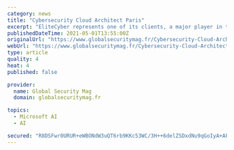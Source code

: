 ```yaml
---
category: news
title: "Cybersecurity Cloud Architect Paris"
excerpt: "EliteCyber ​​represents one of its clients, a major player in the French cybersecurity landscape (but also beyond our borders), you will not be bored!A reputation already well established on"
publishedDateTime: 2021-05-01T13:55:00Z
originalUrl: "https://www.globalsecuritymag.fr/Cybersecurity-Cloud-Architect,20210430,111034.html"
webUrl: "https://www.globalsecuritymag.fr/Cybersecurity-Cloud-Architect,20210430,111034.html"
type: article
quality: 4
heat: 4
published: false

provider:
  name: Global Security Mag
  domain: globalsecuritymag.fr

topics:
  - Microsoft AI
  - AI

secured: "R8DSFwr0URUR+eWBONdW3uQT6rb9KKc53WC/3H++6delZSDxdNu9qGoIyA+AFgh5gsAQmL2DyC9nyjCKgve5m5DOgfqOHmeRBdddhadzdLtkS5A9WmQdqJvTZqbflyRnn0WNkdnjk4jxskmQ5veWkLiyQgoAvoCFpzbWyW3Z370uXAr3EjmwDe4eEY7uHZZSG/5cGUtftlCz16GF9hRKwpDiqRLAQ7e4blYq4mjvlXGf+Xw1Ko+LYtFUKQMjA3Dzfaqdr5n4ujeKf8F1V8RwHw05yak99+h8HGnSgYtfb4sD5eh7SW8H6EdAztk+28Dg2sBx2KQmtEyL/qaWiTqxqTHst39Vc+HN5tRpxCIkgek=;XEPuoxI3zthAS2P8VgGgmw=="
---
```


